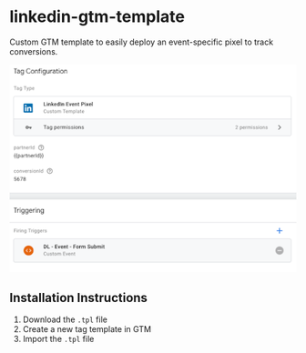 # linkedin-gtm-template

Custom GTM template to easily deploy an event-specific pixel to track conversions.

![Screenshot](https://github.com/kevinhaag/linkedin-event-pixel/blob/master/custom-gtm-event-triggers-linkedin-event-pixel.png)

## Installation Instructions

1. Download the `.tpl` file
2. Create a new tag template in GTM
3. Import the `.tpl` file
